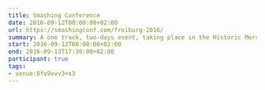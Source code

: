 ```yaml
---
title: Smashing Conference
date: 2016-09-12T08:00:00+02:00
url: https://smashingconf.com/freiburg-2016/
summary: A one track, two-days event, taking place in the Historic Merchants' Hall, in the lovely old town of Freiburg, Germany.
start: 2016-09-12T08:00:00+02:00
end: 2016-09-13T17:30:00+02:00
participant: true
tags:
- venue:8fv9xvv3+x3
---
```

